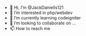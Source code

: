 - 👋 Hi, I’m @JackDaniells121
- 👀 I’m interested in php/webdev
- 🌱 I’m currently learning codeigniter
- 💞️ I’m looking to collaborate on ...
- 📫 How to reach me 

<!---
JackDaniells121/JackDaniells121 is a ✨ special ✨ repository because its `README.md` (this file) appears on your GitHub profile.
You can click the Preview link to take a look at your changes.
--->
